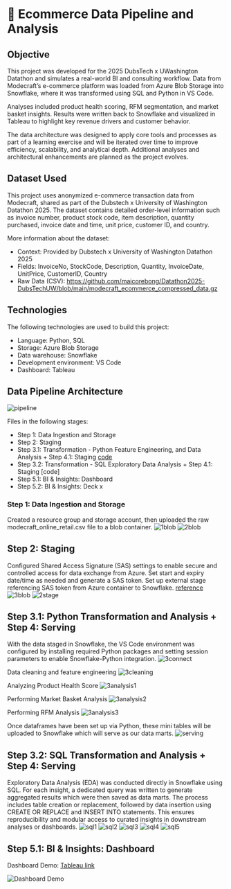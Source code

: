 # 🛒 Ecommerce Data Pipeline and Analysis

## Objective
This project was developed for the 2025 DubsTech x UWashington Datathon and simulates a real-world BI and consulting workflow. Data from Modecraft’s e-commerce platform was loaded from Azure Blob Storage into Snowflake, where it was transformed using SQL and Python in VS Code.

Analyses included product health scoring, RFM segmentation, and market basket insights. Results were written back to Snowflake and visualized in Tableau to highlight key revenue drivers and customer behavior.

The data architecture was designed to apply core tools and processes as part of a learning exercise and will be iterated over time to improve efficiency, scalability, and analytical depth. Additional analyses and architectural enhancements are planned as the project evolves.

## Dataset Used
This project uses anonymized e-commerce transaction data from Modecraft, shared as part of the Dubstech x University of Washington Datathon 2025. The dataset contains detailed order-level information such as invoice number, product stock code, item description, quantity purchased, invoice date and time, unit price, customer ID, and country.

More information about the dataset:
- Context: Provided by Dubstech x University of Washington Datathon 2025
- Fields: InvoiceNo, StockCode, Description, Quantity, InvoiceDate, UnitPrice, CustomerID, Country
- Raw Data (CSV): https://github.com/maicorebong/Datathon2025-DubsTechUW/blob/main/modecraft_ecommerce_compressed_data.gz

## Technologies

The following technologies are used to build this project:
- Language: Python, SQL
- Storage: Azure Blob Storage
- Data warehouse: Snowflake
- Development environment: VS Code
- Dashboard: Tableau

## Data Pipeline Architecture
![pipeline](https://github.com/user-attachments/assets/a11b140e-b22a-43b3-bc54-723879e5e055)

Files in the following stages:
- Step 1: Data Ingestion and Storage
- Step 2: Staging
- Step 3.1: Transformation - Python Feature Engineering, and Data Analysis + Step 4.1: Staging [code](https://github.com/maicorebong/Datathon2025-DubsTechUW/blob/main/step3-4-modecraft-python-analysis.py)
- Step 3.2: Transformation - SQL Exploratory Data Analysis + Step 4.1: Staging [code]
- Step 5.1: BI & Insights: Dashboard
- Step 5.2: BI & Insights: Deck x

### Step 1: Data Ingestion and Storage
Created a resource group and storage account, then uploaded the raw modecraft_online_retail.csv file to a blob container.
![1blob](https://github.com/user-attachments/assets/1e0c23e5-0986-499f-bbb9-5c4d5128f536)
![2blob](https://github.com/user-attachments/assets/87fae726-e6ab-4908-8afa-0fc1f72a5e20)

## Step 2: Staging
Configured Shared Access Signature (SAS) settings to enable secure and controlled access for data exchange from Azure. Set start and expiry date/time as needed and generate a SAS token. Set up external stage referencing SAS token from Azure container to Snowflake. [reference](https://docs.snowflake.com/en/user-guide/data-load-azure-config) 
![3blob](https://github.com/user-attachments/assets/c8314968-f57b-4477-8bc9-06faeb00a0a9)
![2stage](https://github.com/user-attachments/assets/01baefcb-1d7c-4cd1-a84a-23ae8ac040b3)

## Step 3.1: Python Transformation and Analysis + Step 4: Serving

With the data staged in Snowflake, the VS Code environment was configured by installing required Python packages and setting session parameters to enable Snowflake-Python integration.
![3connect](https://github.com/user-attachments/assets/e1eea522-6816-4de0-b9ab-840cca3adfe3)

Data cleaning and feature engineering
![3cleaning](https://github.com/user-attachments/assets/9ef91b5a-058c-4567-acb6-ed052192f197)

Analyzing Product Health Score
![3analysis1](https://github.com/user-attachments/assets/0f5a1fe6-9f5c-467c-b567-98123efce616)

Performing Market Basket Analysis
![3analysis2](https://github.com/user-attachments/assets/c7670b86-813d-497d-916f-3e00e9c30e80)

Performing RFM Analysis
![3analysis3](https://github.com/user-attachments/assets/538f71aa-0718-4c9e-8e2d-d32121702447)

Once dataframes have been set up via Python, these mini tables will be uploaded to Snowflake which will serve as our data marts.
![serving](https://github.com/user-attachments/assets/310a6400-7bd6-44f8-b982-c3cb1415a495)


## Step 3.2: SQL Transformation and Analysis + Step 4: Serving

Exploratory Data Analysis (EDA) was conducted directly in Snowflake using SQL. For each insight, a dedicated query was written to generate aggregated results which were then saved as data marts. The process includes table creation or replacement, followed by data insertion using CREATE OR REPLACE and INSERT INTO statements. This ensures reproducibility and modular access to curated insights in downstream analyses or dashboards.
![sql1](https://github.com/user-attachments/assets/5f9f04ef-fa0d-4c5d-af00-71697f56a288)
![sql2](https://github.com/user-attachments/assets/552400a6-c7e6-4796-8991-fc21f2cc80f7)
![sql3](https://github.com/user-attachments/assets/1254c9dc-ff1c-434d-8021-eea14a60a260)
![sql4](https://github.com/user-attachments/assets/ec76cd81-e7b0-4053-a56e-641dc5d68602)
![sql5](https://github.com/user-attachments/assets/1aa74eb0-7510-41c6-a6df-2fa4970f4e00)

## Step 5.1: BI & Insights: Dashboard
Dashboard Demo: [Tableau link](https://public.tableau.com/views/Modecraft-Ecommerce-Data-Analysis/Dashboard1?:language=en-US&publish=yes&:sid=&:redirect=auth&:display_count=n&:origin=viz_share_link)

![Dashboard Demo](https://github.com/user-attachments/assets/5257ad12-286e-4a8f-b9bb-af5caf386394)


